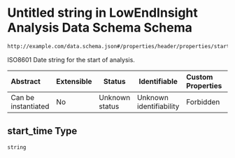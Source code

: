 # Untitled string in LowEndInsight Analysis Data Schema Schema

```txt
http://example.com/data.schema.json#/properties/header/properties/start_time
```

ISO8601 Date string for the start of analysis.


| Abstract            | Extensible | Status         | Identifiable            | Custom Properties | Additional Properties | Access Restrictions | Defined In                                                                        |
| :------------------ | ---------- | -------------- | ----------------------- | :---------------- | --------------------- | ------------------- | --------------------------------------------------------------------------------- |
| Can be instantiated | No         | Unknown status | Unknown identifiability | Forbidden         | Allowed               | none                | [data.schema.json\*](../../out/schema/v1/data.schema.json "open original schema") |

## start_time Type

`string`
